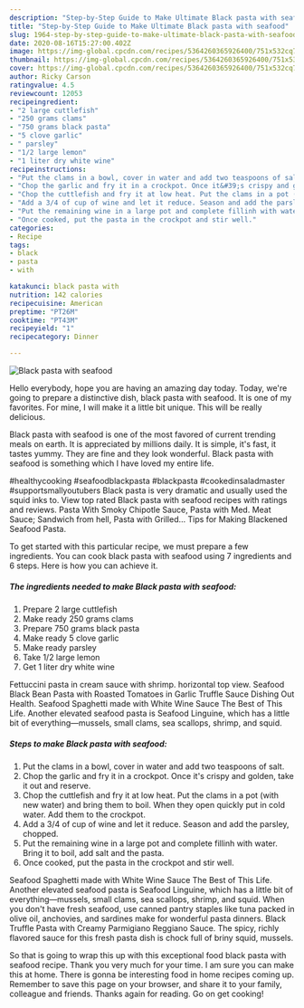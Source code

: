```yaml
---
description: "Step-by-Step Guide to Make Ultimate Black pasta with seafood"
title: "Step-by-Step Guide to Make Ultimate Black pasta with seafood"
slug: 1964-step-by-step-guide-to-make-ultimate-black-pasta-with-seafood
date: 2020-08-16T15:27:00.402Z
image: https://img-global.cpcdn.com/recipes/5364260365926400/751x532cq70/black-pasta-with-seafood-recipe-main-photo.jpg
thumbnail: https://img-global.cpcdn.com/recipes/5364260365926400/751x532cq70/black-pasta-with-seafood-recipe-main-photo.jpg
cover: https://img-global.cpcdn.com/recipes/5364260365926400/751x532cq70/black-pasta-with-seafood-recipe-main-photo.jpg
author: Ricky Carson
ratingvalue: 4.5
reviewcount: 12053
recipeingredient:
- "2 large cuttlefish"
- "250 grams clams"
- "750 grams black pasta"
- "5 clove garlic"
- " parsley"
- "1/2 large lemon"
- "1 liter dry white wine"
recipeinstructions:
- "Put the clams in a bowl, cover in water and add two teaspoons of salt."
- "Chop the garlic and fry it in a crockpot. Once it&#39;s crispy and golden, take it out and reserve."
- "Chop the cuttlefish and fry it at low heat. Put the clams in a pot (with new water) and bring them to boil. When they open quickly put in cold water. Add them to the crockpot."
- "Add a 3/4 of cup of wine and let it reduce. Season and add the parsley, chopped."
- "Put the remaining wine in a large pot and complete fillinh with water. Bring it to boil, add salt and the pasta."
- "Once cooked, put the pasta in the crockpot and stir well."
categories:
- Recipe
tags:
- black
- pasta
- with

katakunci: black pasta with 
nutrition: 142 calories
recipecuisine: American
preptime: "PT26M"
cooktime: "PT43M"
recipeyield: "1"
recipecategory: Dinner

---
```



![Black pasta with seafood](https://img-global.cpcdn.com/recipes/5364260365926400/751x532cq70/black-pasta-with-seafood-recipe-main-photo.jpg)

Hello everybody, hope you are having an amazing day today. Today, we're going to prepare a distinctive dish, black pasta with seafood. It is one of my favorites. For mine, I will make it a little bit unique. This will be really delicious.

Black pasta with seafood is one of the most favored of current trending meals on earth. It is appreciated by millions daily. It is simple, it's fast, it tastes yummy. They are fine and they look wonderful. Black pasta with seafood is something which I have loved my entire life.

#healthycooking #seafoodblackpasta #blackpasta #cookedinsaladmaster #supportsmallyoutubers Black pasta is very dramatic and usually used the squid inks to. View top rated Black pasta with seafood recipes with ratings and reviews. Pasta With Smoky Chipotle Sauce, Pasta with Med. Meat Sauce; Sandwich from hell, Pasta with Grilled… Tips for Making Blackened Seafood Pasta.


To get started with this particular recipe, we must prepare a few ingredients. You can cook black pasta with seafood using 7 ingredients and 6 steps. Here is how you can achieve it.

<!--inarticleads1-->

##### The ingredients needed to make Black pasta with seafood:

1. Prepare 2 large cuttlefish
1. Make ready 250 grams clams
1. Prepare 750 grams black pasta
1. Make ready 5 clove garlic
1. Make ready  parsley
1. Take 1/2 large lemon
1. Get 1 liter dry white wine


Fettuccini pasta in cream sauce with shrimp. horizontal top view. Seafood Black Bean Pasta with Roasted Tomatoes in Garlic Truffle Sauce Dishing Out Health. Seafood Spaghetti made with White Wine Sauce The Best of This Life. Another elevated seafood pasta is Seafood Linguine, which has a little bit of everything—mussels, small clams, sea scallops, shrimp, and squid. 

<!--inarticleads2-->

##### Steps to make Black pasta with seafood:

1. Put the clams in a bowl, cover in water and add two teaspoons of salt.
1. Chop the garlic and fry it in a crockpot. Once it&#39;s crispy and golden, take it out and reserve.
1. Chop the cuttlefish and fry it at low heat. Put the clams in a pot (with new water) and bring them to boil. When they open quickly put in cold water. Add them to the crockpot.
1. Add a 3/4 of cup of wine and let it reduce. Season and add the parsley, chopped.
1. Put the remaining wine in a large pot and complete fillinh with water. Bring it to boil, add salt and the pasta.
1. Once cooked, put the pasta in the crockpot and stir well.


Seafood Spaghetti made with White Wine Sauce The Best of This Life. Another elevated seafood pasta is Seafood Linguine, which has a little bit of everything—mussels, small clams, sea scallops, shrimp, and squid. When you don&#39;t have fresh seafood, use canned pantry staples like tuna packed in olive oil, anchovies, and sardines make for wonderful pasta dinners. Black Truffle Pasta with Creamy Parmigiano Reggiano Sauce. The spicy, richly flavored sauce for this fresh pasta dish is chock full of briny squid, mussels. 

So that is going to wrap this up with this exceptional food black pasta with seafood recipe. Thank you very much for your time. I am sure you can make this at home. There is gonna be interesting food in home recipes coming up. Remember to save this page on your browser, and share it to your family, colleague and friends. Thanks again for reading. Go on get cooking!
